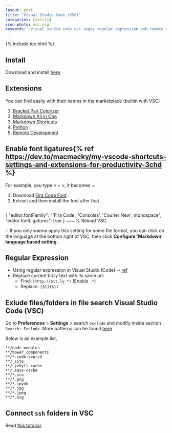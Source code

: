 ```yaml
---
layout: post
title: "Visual Studio Code (VSC)"
categories: [skills]
icon-photo: vsc.svg
keywords: "visual studio code vsc regex regular expression ssh remote server character combining font ligatures couple characters symbols letters new characters installation install extension plugin"
---
```


{% include toc.html %}

## Install

Download and install [here](https://code.visualstudio.com/).

## Extensions

You can find easily with their names in the marketplace (builtin with VSC)

1. [Bracket Pair Colorizer](https://marketplace.visualstudio.com/items?itemName=CoenraadS.bracket-pair-colorizer)
2. [Markdown All in One](https://marketplace.visualstudio.com/items?itemName=yzhang.markdown-all-in-one)
3. [Markdown Shortcuts](https://marketplace.visualstudio.com/items?itemName=mdickin.markdown-shortcuts)
4. [Python](https://marketplace.visualstudio.com/items?itemName=ms-python.python)
5. [Remote Development](https://marketplace.visualstudio.com/items?itemName=ms-vscode-remote.vscode-remote-extensionpack)

## Enable font ligatures{% ref https://dev.to/macmacky/my-vscode-shortcuts-settings-and-extensions-for-productivity-3chd %}

For example, you type <kbd>=</kbd> + <kbd>></kbd>, it becomes `⇒`.

1. Download [Fira Code Font](https://www.fontsquirrel.com/fonts/fira-code).
2. Extract and then install the font after that.
    ~~~ json
{
    "editor.fontFamily": "'Fira Code', 'Consolas', 'Courier New', monospace",
    "editor.fontLigatures": true
}
    ~~~
3. Reload VSC.

💡 If you only wanna apply this setting for some file format, you can click on the language at the bottom right of VSC, then click **Configure 'Markdown' language based setting**.

## Regular Expression

-  Using regular expression in Visual Studio (Code) ⇾ [ref](https://docs.microsoft.com/en-us/visualstudio/ide/using-regular-expressions-in-visual-studio?view=vs-2017)
- Replace current bit.ly text with its same url:
    - Find: `(http://bit.ly.*)` (Enable `.*`)
    - Replace: `[$1]($1)`

## Exlude files/folders in file search Visual Studio Code (VSC)

Go to **Preferences** > **Settings** > search `exclude` and modify inside section `Search: Exclude`. More patterns can be found [here](https://code.visualstudio.com/docs/editor/codebasics#_advanced-search-options).

Below is an example list,

~~~
**/node_modules
**/bower_components
**/*.code-search
**/_site
**/.jekyll-cache
**/.sass-cache
**/*.ico
**/*.png
**/*.ipynb
**/*.jpg
**/*.jpeg
**/*.svg
~~~

## Connect `ssh` folders in VSC

Read [this tutorial](https://code.visualstudio.com/blogs/2019/07/25/remote-ssh).

